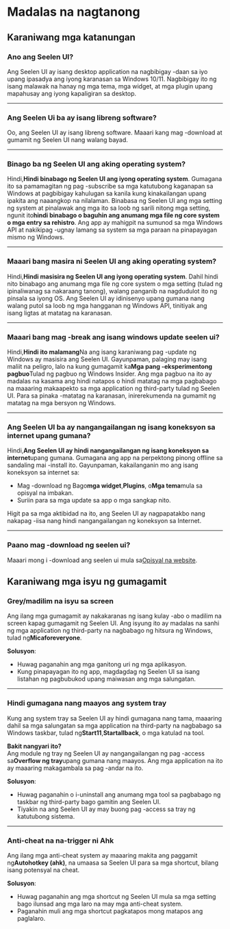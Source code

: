 # **Madalas na nagtanong**

## **Karaniwang mga katanungan**

### **Ano ang Seelen UI?**

Ang Seelen UI ay isang desktop application na nagbibigay -daan sa iyo upang
ipasadya ang iyong karanasan sa Windows 10/11. Nagbibigay ito ng isang malawak
na hanay ng mga tema, mga widget, at mga plugin upang mapahusay ang iyong
kapaligiran sa desktop.

---

### **Ang Seelen Ui ba ay isang libreng software?**

Oo, ang Seelen UI ay isang libreng software. Maaari kang mag -download at
gumamit ng Seelen UI nang walang bayad.

---

### **Binago ba ng Seelen UI ang aking operating system?**

Hindi,**Hindi binabago ng Seelen UI ang iyong operating system**. Gumagana ito
sa pamamagitan ng pag -subscribe sa mga katutubong kaganapan sa Windows at
pagbibigay kahulugan sa kanila kung kinakailangan upang ipakita ang naaangkop na
nilalaman. Binabasa ng Seelen UI ang mga setting ng system at pinalawak ang mga
ito sa loob ng sarili nitong mga setting, ngunit ito**hindi binabago o baguhin
ang anumang mga file ng core system o mga entry sa rehistro**. Ang app ay
mahigpit na sumunod sa mga Windows API at nakikipag -ugnay lamang sa system sa
mga paraan na pinapayagan mismo ng Windows.

---

### **Maaari bang masira ni Seelen UI ang aking operating system?**

Hindi,**Hindi masisira ng Seelen UI ang iyong operating system**. Dahil hindi
nito binabago ang anumang mga file ng core system o mga setting (tulad ng
ipinaliwanag sa nakaraang tanong), walang panganib na nagdudulot ito ng pinsala
sa iyong OS. Ang Seelen UI ay idinisenyo upang gumana nang walang putol sa loob
ng mga hangganan ng Windows API, tinitiyak ang isang ligtas at matatag na
karanasan.

---

### **Maaari bang mag -break ang isang windows update seelen ui?**

Hindi,**Hindi ito malamang**Na ang isang karaniwang pag -update ng Windows ay
masisira ang Seelen UI. Gayunpaman, palaging may isang maliit na peligro, lalo
na kung gumagamit ka**Mga pang -eksperimentong pagbuo**Tulad ng pagbuo ng
Windows Insider. Ang mga pagbuo na ito ay madalas na kasama ang hindi natapos o
hindi matatag na mga pagbabago na maaaring makaapekto sa mga application ng
third-party tulad ng Seelen UI. Para sa pinaka -matatag na karanasan,
inirerekumenda na gumamit ng matatag na mga bersyon ng Windows.

---

### **Ang Seelen UI ba ay nangangailangan ng isang koneksyon sa internet upang gumana?**

Hindi,**Ang Seelen UI ay hindi nangangailangan ng isang koneksyon sa
internet**upang gumana. Gumagana ang app na perpektong pinong offline sa
sandaling mai -install ito. Gayunpaman, kakailanganin mo ang isang koneksyon sa
internet sa:

- Mag -download ng Bago**mga widget**,**Plugins**, o**Mga tema**mula sa opisyal
  na imbakan.
- Suriin para sa mga update sa app o mga sangkap nito.

Higit pa sa mga aktibidad na ito, ang Seelen UI ay nagpapatakbo nang nakapag
-iisa nang hindi nangangailangan ng koneksyon sa Internet.

---

### **Paano mag -download ng seelen ui?**

Maaari mong i -download ang seelen ui mula
sa[Opisyal na website](https://seelen.io).

## **Karaniwang mga isyu ng gumagamit**

### **Grey/madilim na isyu sa screen**

Ang ilang mga gumagamit ay nakakaranas ng isang kulay -abo o madilim na screen
kapag gumagamit ng Seelen UI. Ang isyung ito ay madalas na sanhi ng mga
application ng third-party na nagbabago ng hitsura ng Windows, tulad
ng**Micaforeveryone**.

**Solusyon**:

- Huwag paganahin ang mga ganitong uri ng mga aplikasyon.
- Kung pinapayagan ito ng app, magdagdag ng Seelen UI sa isang listahan ng
  pagbubukod upang maiwasan ang mga salungatan.

---

### **Hindi gumagana nang maayos ang system tray**

Kung ang system tray sa Seelen UI ay hindi gumagana nang tama, maaaring dahil sa
mga salungatan sa mga application na third-party na nagbabago sa Windows
taskbar, tulad ng**Start11**,**Startallback**, o mga katulad na tool.

**Bakit nangyari ito?**\
Ang module ng tray ng Seelen UI ay nangangailangan ng pag -access sa**Overflow
ng tray**upang gumana nang maayos. Ang mga application na ito ay maaaring
makagambala sa pag -andar na ito.

**Solusyon**:

- Huwag paganahin o i-uninstall ang anumang mga tool sa pagbabago ng taskbar ng
  third-party bago gamitin ang Seelen UI.
- Tiyakin na ang Seelen UI ay may buong pag -access sa tray ng katutubong
  sistema.

---

### **Anti-cheat na na-trigger ni Ahk**

Ang ilang mga anti-cheat system ay maaaring makita ang paggamit ng**Autohotkey
(ahk)**, na umaasa sa Seelen UI para sa mga shortcut, bilang isang potensyal na
cheat.

**Solusyon**:

- Huwag paganahin ang mga shortcut ng Seelen UI mula sa mga setting bago ilunsad
  ang mga laro na may mga anti-cheat system.
- Paganahin muli ang mga shortcut pagkatapos mong matapos ang paglalaro.
